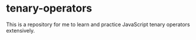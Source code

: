 # tenary-operators
This is a repository for me to learn and practice JavaScript tenary operators extensively.
